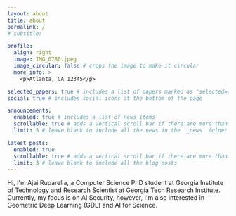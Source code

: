 ```yaml
---
layout: about
title: about
permalink: /
# subtitle:

profile:
  align: right
  image: IMG_0780.jpeg
  image_circular: false # crops the image to make it circular
  more_info: >
    <p>Atlanta, GA 12345</p>

selected_papers: true # includes a list of papers marked as "selected={true}"
social: true # includes social icons at the bottom of the page

announcements:
  enabled: true # includes a list of news items
  scrollable: true # adds a vertical scroll bar if there are more than 3 news items
  limit: 5 # leave blank to include all the news in the `_news` folder

latest_posts:
  enabled: true
  scrollable: true # adds a vertical scroll bar if there are more than 3 new posts items
  limit: 3 # leave blank to include all the blog posts
---
```


Hi, I'm Ajai Ruparelia, a Computer Science PhD student at Georgia Institute of Technology and Research Scientist at Georgia Tech Research Institute. Currently, my focus is on AI Security, however, I'm also interested in Geometric Deep Learning (GDL) and AI for Science.
